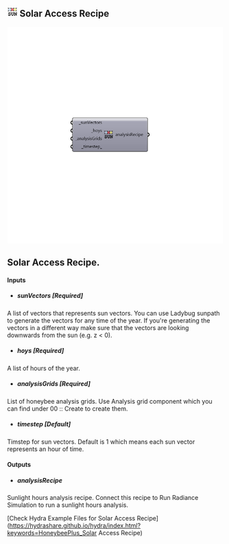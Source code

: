 ## ![](../../images/icons/Solar_Access_Recipe.png) Solar Access Recipe

![](../../images/components/Solar_Access_Recipe.png)

Solar Access Recipe.
 -

#### Inputs
* ##### sunVectors [Required]
A list of vectors that represents sun vectors. You can use
 Ladybug sunpath to generate the vectors for any time of the year. If
 you're generating the vectors in a different way make sure that the
 vectors are looking downwards from the sun (e.g. z < 0).
* ##### hoys [Required]
A list of hours of the year.
* ##### analysisGrids [Required]
List of honeybee analysis grids. Use Analysis grid component
 which you can find under 00 :: Create to create them.
* ##### timestep [Default]
Timstep for sun vectors. Default is 1 which means each sun vector
 represents an hour of time.

#### Outputs
* ##### analysisRecipe
Sunlight hours analysis recipe. Connect this recipe to
 Run Radiance Simulation to run a sunlight hours analysis.


[Check Hydra Example Files for Solar Access Recipe](https://hydrashare.github.io/hydra/index.html?keywords=HoneybeePlus_Solar Access Recipe)